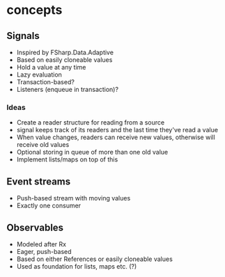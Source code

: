 # concepts

## Signals

- Inspired by FSharp.Data.Adaptive
- Based on easily cloneable values
- Hold a value at any time
- Lazy evaluation
- Transaction-based?
- Listeners (enqueue in transaction)?

### Ideas

- Create a reader structure for reading from a source
- signal keeps track of its readers and the last time they've read a value
- When value changes, readers can receive new values, otherwise will receive old values
- Optional storing in queue of more than one old value
- Implement lists/maps on top of this

## Event streams

- Push-based stream with moving values
- Exactly one consumer

## Observables

- Modeled after Rx
- Eager, push-based
- Based on either References or easily cloneable values
- Used as foundation for lists, maps etc. (?)